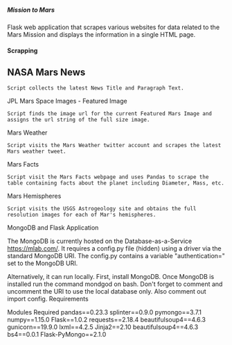 ##### Mission to Mars

Flask web application that scrapes various websites for data related to the Mars Mission and displays the information in a single HTML page.

#### Scrapping

## NASA Mars News

    Script collects the latest News Title and Paragraph Text.

JPL Mars Space Images - Featured Image

    Script finds the image url for the current Featured Mars Image and assigns the url string of the full size image.

Mars Weather

    Script visits the Mars Weather twitter account and scrapes the latest Mars weather tweet.

Mars Facts

    Script visit the Mars Facts webpage and uses Pandas to scrape the table containing facts about the planet including Diameter, Mass, etc.

Mars Hemispheres

    Script visits the USGS Astrogeology site and obtains the full resolution images for each of Mar's hemispheres.

MongoDB and Flask Application

The MongoDB is currently hosted on the Database-as-a-Service https://mlab.com/. It requires a config.py file (hidden) using a driver via the standard MongoDB URI. The config.py contains a variable "authentication=" set to the MongoDB URI.
 

 
Alternatively, it can run locally. First, install MongoDB. Once MongoDB is installed run the command mondgod on bash. Don't forget to comment and uncomment the URI to use the local database only. Also comment out import config.
Requirements

 Modules Required
        pandas==0.23.3
        splinter==0.9.0
        pymongo==3.7.1
        numpy==1.15.0
        Flask==1.0.2
        requests==2.18.4
        beautifulsoup4==4.6.3
        gunicorn==19.9.0
        lxml==4.2.5
        Jinja2==2.10
        beautifulsoup4==4.6.3
        bs4==0.0.1
        Flask-PyMongo==2.1.0
 
 
